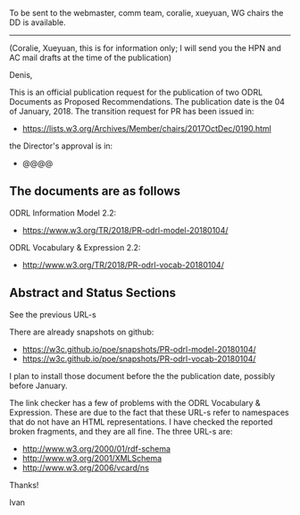 To be sent to the webmaster, comm team, coralie, xueyuan, WG chairs the DD is available.

----


(Coralie, Xueyuan, this is for information only; I will send you the HPN and AC mail drafts at the time of the publication)

Denis,

This is an official publication request for the publication of two ODRL Documents as Proposed Recommendations. The publication date is the 04 of January, 2018. The transition request for PR has been issued in:
- https://lists.w3.org/Archives/Member/chairs/2017OctDec/0190.html

the Director's approval is in:
- @@@@


The documents are as follows
----------------------------

ODRL Information Model 2.2:
- https://www.w3.org/TR/2018/PR-odrl-model-20180104/

ODRL Vocabulary & Expression 2.2:
- http://www.w3.org/TR/2018/PR-odrl-vocab-20180104/

Abstract and Status Sections
----------------------------

See the previous URL-s

There are already snapshots on github:

- https://w3c.github.io/poe/snapshots/PR-odrl-model-20180104/
- https://w3c.github.io/poe/snapshots/PR-odrl-vocab-20180104/

I plan to install those document before the the publication date, possibly before January. 

The link checker has a few of problems with the ODRL Vocabulary & Expression. These are due to the fact that these URL-s refer to namespaces that do not have an HTML representations. I have checked the reported broken fragments, and they are all fine. The three URL-s are:

- http://www.w3.org/2000/01/rdf-schema
- http://www.w3.org/2001/XMLSchema
- http://www.w3.org/2006/vcard/ns


Thanks!

Ivan
